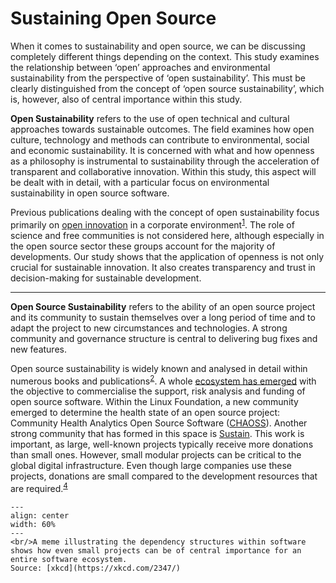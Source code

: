 # Sustaining Open Source

When it comes to sustainability and open source, we can be discussing completely different things depending on the context. This study examines the relationship between ‘open’ approaches and environmental sustainability from the perspective of ‘open sustainability’. This must be clearly distinguished from the concept of ‘open source sustainability’, which is, however, also of central importance within this study.

**Open Sustainability** refers to the use of open technical and cultural approaches towards sustainable outcomes. The field examines how open culture, technology and methods can contribute to environmental, social and economic sustainability. It is concerned with what and how openness as a philosophy is instrumental to sustainability through the acceleration of transparent and collaborative innovation. Within this study, this aspect will be dealt with in detail, with a particular focus on environmental sustainability in open source software.

Previous publications dealing with the concept of open sustainability focus primarily on [open innovation](https://en.wikipedia.org/wiki/Open_innovation) in a corporate environment<sup><a href="https://lutpub.lut.fi/bitstream/handle/10024/158649/ukko_et_al_sustainable_development_final_draft.pdf">1</a></sup>. The role of science and free communities is not considered here, although especially in the open source sector these groups account for the majority of developments. Our study shows that the application of openness is not only crucial for sustainable innovation. It also creates transparency and trust in decision-making for sustainable development. 

---

**Open Source Sustainability** refers to the ability of an open source project and its community to sustain themselves over a long period of time and to adapt the project to new circumstances and technologies. A strong community and governance structure is central to delivering bug fixes and new features.

Open source sustainability is widely known and analysed in detail within numerous books and publications<sup><a href="https://press.stripe.com/working-in-public">2</a></sup>. A whole [ecosystem has emerged](https://github.com/nayafia/lemonade-stand#a-handy-guide-to-financial-support-for-open-source) with the objective to commercialise the support, risk analysis and funding of open source software. Within the Linux Foundation, a new community emerged to determine the health state of an open source project: Community Health Analytics Open Source Software ([CHAOSS](https://chaoss.community/)). Another strong community that has formed in this space is [Sustain](https://sustainoss.org/). This work is important, as large, well-known projects typically receive more donations than small ones. However, small modular projects can be critical to the global digital infrastructure. Even though large companies use these projects, donations are small compared to the development resources that are required.<sup><a href="https://staltz.com/software-below-the-poverty-line.html">4</a></sup>

```{figure} ../images/dependency.png
---
align: center
width: 60%
---
<br/>A meme illustrating the dependency structures within software shows how even small projects can be of central importance for an entire software ecosystem. 
Source: [xkcd](https://xkcd.com/2347/)
```

